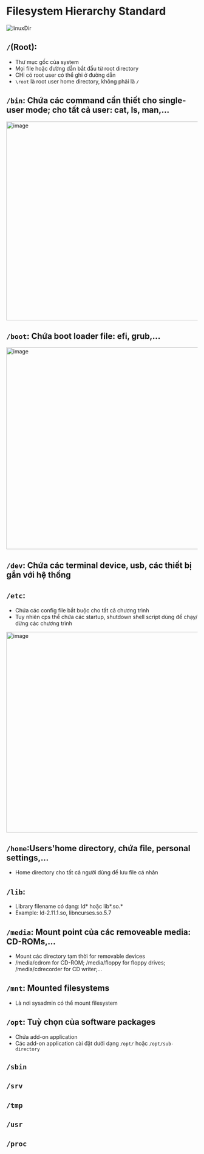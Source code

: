 # Filesystem Hierarchy Standard

![linuxDir](https://user-images.githubusercontent.com/54473576/222095460-f5ace372-440b-4506-98ed-8d24855b545b.jpeg)

## `/`(Root):

- Thư mục gốc của system
- Mọi file hoặc đường dẫn bắt đầu từ root directory
- CHỉ có root user có thể ghi ở đường dẫn
- `\root` là root user home directory, không phải là `/`

## `/bin`: Chứa các command cần thiết cho single-user mode; cho tất cả user: cat, ls, man,...

<img width="522" alt="image" src="https://user-images.githubusercontent.com/54473576/222098919-5f888359-d92c-4db1-848d-af35728c9d7b.png">

## `/boot`: Chứa boot loader file: efi, grub,...

<img width="530" alt="image" src="https://user-images.githubusercontent.com/54473576/222099504-6b068393-c73f-4738-abcd-4da386e25a0b.png">

## `/dev`: Chứa các terminal device, usb, các thiết bị gắn với hệ thống

## `/etc`:

- Chứa các config file bắt buộc cho tất cả chương trình
- Tuy nhiên cps thể chứa các startup, shutdown shell script dùng để chạy/ dừng các chương trình

<img width="527" alt="image" src="https://user-images.githubusercontent.com/54473576/222100929-248971f6-40b5-4785-9dd9-7d373351df06.png">

## `/home`:Users'home directory, chứa file, personal settings,...

- Home directory cho tất cả người dùng để lưu file cá nhân

## `/lib`:

- Library filename có dạng: ld* hoặc lib*.so.\*
- Example: ld-2.11.1.so, libncurses.so.5.7

## `/media`: Mount point của các removeable media: CD-ROMs,...

- Mount các directory tạm thời for removable devices
- /media/cdrom for CD-ROM; /media/floppy for floppy drives; /media/cdrecorder for CD writer;...

## `/mnt`: Mounted filesystems

- Là nơi sysadmin có thể mount filesystem

## `/opt`: Tuỳ chọn của software packages

- Chứa add-on application
- Các add-on application cài đặt dưới dạng `/opt/` hoặc `/opt/sub-directory`

## `/sbin`

## `/srv`

## `/tmp`

## `/usr`

## `/proc`
